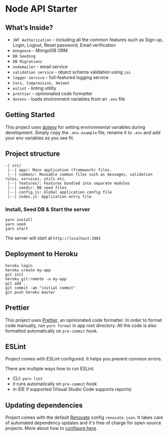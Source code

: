 # Node API Starter

## What’s Inside?

- `JWT Authorization` - including all the common features such as Sign-up, Login, Logout, Reset password, Email verification
- `mongoose` - MongoDB ORM
- `DB Seeding`
- `DB Migrations`
- `nodemailer` - email service
- `validation service` - object schema validation using `joi`
- `logger service` - full-featured logging service
- `Cors, Compression, Helmet`
- `eslint` - linting utility
- `prettier` - opinionated code formatter
- `dotenv` - loads environment variables from an `.env` file

## Getting Started

This project uses [dotenv](https://www.npmjs.com/package/dotenv) for setting environmental variables during development. Simply copy the `.env.example` file, rename it to `.env` and add your env variables as you see fit.

## Project structure

```
-| src/
 |--| app/: Main application (framework) files.
 |--| common/: Reusable common files such as messages, validation rules, services, utils etc.
 |--| features/: Features bundled into separate modules
 |--| seeds/: DB seed files
 |--| config.js: Global application config file
 |--| index.js: Application entry file
```

### Install, Seed DB & Start the server

```
yarn install
yarn seed
yarn start
```

The server will start at `http://localhost:3001`

## Deployment to Heroku

```
heroku login
heroku create my-app
git init
heroku git:remote -a my-app
git add .
git commit -am "initial commit"
git push heroku master
```

## Prettier

This project uses [Prettier](https://prettier.io/), an opinionated code formatter. In order to format code manually, run `yarn format` in app root directory. All the code is also formatted automatically on `pre-commit` hook.

## ESLint

Project comes with ESLint configured. It helps you prevent common errors.

There are multiple ways how to run ESLint.

- CLI: `yarn lint`
- it runs automatically on `pre-commit` hook
- in IDE if supported (Visual Studio Code supports reports)

## Updating dependencies

Project comes with the default [Renovate](https://renovatebot.com) config `renovate.json`. It takes care of automated dependency updates and it's free of charge for open-source projects. More about how to [configure here](https://renovatebot.com/docs).

